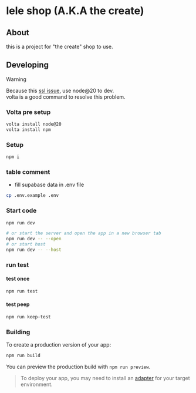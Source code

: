 # lele shop (A.K.A the create)

## About

this is a project for "the create" shop to use.

## Developing

> [!WARNING]  
> Because this [ssl issue](https://github.com/sveltejs/kit/issues/11365),
> use node@20 to dev. \
> volta is a good command to resolve this problem.

### Volta pre setup

```bash
volta install node@20
volta install npm
```

### Setup

```bash
npm i
```

### table comment

- fill supabase data in .env file

```bash
cp .env.example .env
```

### Start code

```bash
npm run dev

# or start the server and open the app in a new browser tab
npm run dev -- --open
# or start host
npm run dev -- --host
```

### run test

#### test once

```bash
npm run test
```

#### test peep

```bash
npm run keep-test
```

### Building

To create a production version of your app:

```bash
npm run build
```

You can preview the production build with `npm run preview`.

> To deploy your app, you may need to install an [adapter](https://kit.svelte.dev/docs/adapters) for your target environment.
